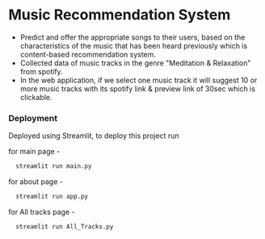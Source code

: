 # Music Recommendation System 

- Predict and offer the appropriate songs to their users, based on the characteristics of the music that has been heard
previously which is content-based recommendation system.
- Collected data of music tracks in the genre "Meditation & Relaxation" from spotify.
- In the web application, if we select one music track it will suggest 10 or more music tracks with its spotify link & preview
link of 30sec which is clickable.

### Deployment

Deployed using Streamlit,
to deploy this project run

for main page - 
```bash 
  streamlit run main.py 
```
for about page - 
```bash
  streamlit run app.py 
```
for All tracks page - 
```bash
  streamlit run All_Tracks.py 
```
